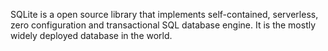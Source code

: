 SQLite is a open source library that implements self-contained, serverless, zero configuration and transactional SQL database engine.
It is the mostly widely deployed database in the world.
